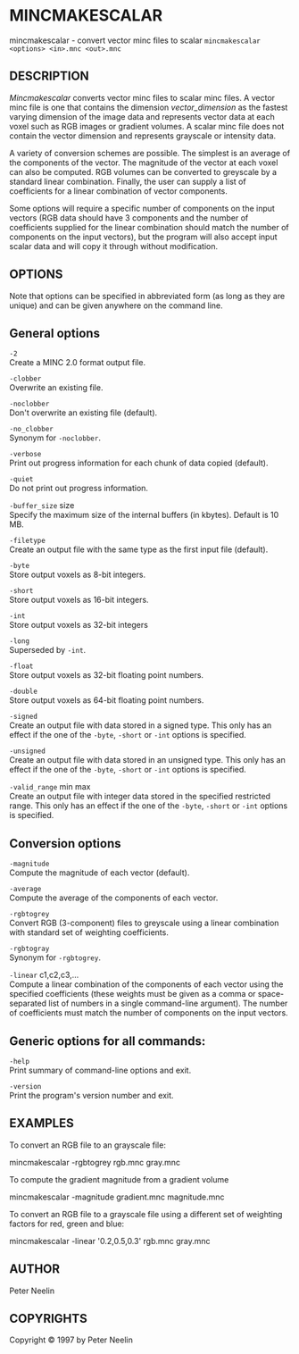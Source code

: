 # MINCMAKESCALAR

mincmakescalar - convert vector minc files to scalar
`mincmakescalar <options> <in>.mnc <out>.mnc`

## DESCRIPTION

*Mincmakescalar* converts vector minc files to scalar minc files. A vector minc file is one that contains the dimension *vector\_dimension* as the fastest varying dimension of the image data and represents vector data at each voxel such as RGB images or gradient volumes. A scalar minc file does not contain the vector dimension and represents grayscale or intensity data.

A variety of conversion schemes are possible. The simplest is an average of the components of the vector. The magnitude of the vector at each voxel can also be computed. RGB volumes can be converted to greyscale by a standard linear combination. Finally, the user can supply a list of coefficients for a linear combination of vector components.

Some options will require a specific number of components on the input vectors (RGB data should have 3 components and the number of coefficients supplied for the linear combination should match the number of components on the input vectors), but the program will also accept input scalar data and will copy it through without modification.

## OPTIONS

Note that options can be specified in abbreviated form (as long as they are unique) and can be given anywhere on the command line.

## General options

`-2`  
Create a MINC 2.0 format output file.

`-clobber`  
Overwrite an existing file.

`-noclobber`  
Don't overwrite an existing file (default).

`-no_clobber`  
Synonym for `-noclobber`.

`-verbose`  
Print out progress information for each chunk of data copied (default).

`-quiet`  
Do not print out progress information.

`-buffer_size` size  
Specify the maximum size of the internal buffers (in kbytes). Default is 10 MB.

`-filetype`  
Create an output file with the same type as the first input file (default).

`-byte`  
Store output voxels as 8-bit integers.

`-short`  
Store output voxels as 16-bit integers.

`-int`  
Store output voxels as 32-bit integers

`-long`  
Superseded by `-int`.

`-float`  
Store output voxels as 32-bit floating point numbers.

`-double`  
Store output voxels as 64-bit floating point numbers.

`-signed`  
Create an output file with data stored in a signed type. This only has an effect if the one of the `-byte`, `-short` or `-int` options is specified.

`-unsigned`  
Create an output file with data stored in an unsigned type. This only has an effect if the one of the `-byte`, `-short` or `-int` options is specified.

`-valid_range` min max  
Create an output file with integer data stored in the specified restricted range. This only has an effect if the one of the `-byte`, `-short` or `-int` options is specified.

## Conversion options

`-magnitude`  
Compute the magnitude of each vector (default).

`-average`  
Compute the average of the components of each vector.

`-rgbtogrey`  
Convert RGB (3-component) files to greyscale using a linear combination with standard set of weighting coefficients.

`-rgbtogray`  
Synonym for `-rgbtogrey`.

`-linear` c1,c2,c3,...  
Compute a linear combination of the components of each vector using the specified coefficients (these weights must be given as a comma or space-separated list of numbers in a single command-line argument). The number of coefficients must match the number of components on the input vectors.

## Generic options for all commands:

`-help`  
Print summary of command-line options and exit.

`-version`  
Print the program's version number and exit.

## EXAMPLES

To convert an RGB file to an grayscale file:

mincmakescalar -rgbtogrey rgb.mnc gray.mnc

To compute the gradient magnitude from a gradient volume

mincmakescalar -magnitude gradient.mnc magnitude.mnc

To convert an RGB file to a grayscale file using a different set of weighting factors for red, green and blue:

mincmakescalar -linear '0.2,0.5,0.3' rgb.mnc gray.mnc

## AUTHOR

Peter Neelin

## COPYRIGHTS

Copyright © 1997 by Peter Neelin
